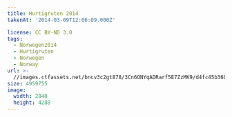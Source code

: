 ```yaml
---
title: Hurtigruten 2014
takenAt: '2014-03-09T12:06:09.000Z'

license: CC BY-ND 3.0
tags:
  - Norwegen2014
  - Hurtigruten
  - Norwegen
  - Norway
url: >-
  //images.ctfassets.net/bncv3c2gt878/3Cn6ONYqADRarf5E7ZzMK9/d4fc45b36b2fe40d151331b450eddb49/hurtigruten-2014_14033334034_o
size: 4959755
image:
  width: 2848
  height: 4288
---
```

